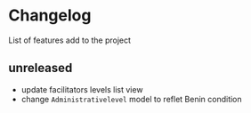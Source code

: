 # Changelog

List of features add to the project

## unreleased

- update facilitators levels list view
- change `Administrativelevel` model to reflet Benin condition